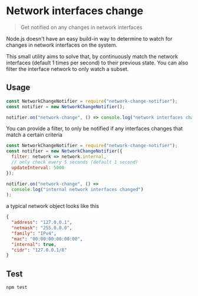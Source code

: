 # Network interfaces change

> Get notified on any changes in network interfaces

Node.js doesn't have an easy build-in way to determine to watch for changes in
network interfaces on the system.

This small utility aims to solve that, by continuously match the network interfaces (default 1 times per second) to their previous state. You can also filter the interface network to only watch a subset.

## Usage

```js
const NetworkChangeNotifier = require("network-change-notifier");
const notifier = new NetworkChangeNotifier();

notifier.on("network-change", () => console.log("network interfaces changed"));
```

You can provide a filter, to only be notified if any interfaces changes that
match a certain criteria

```js
const NetworkChangeNotifier = require("network-change-notifier");
const notifier = new NetworkChangeNotifier({
  filter: network => network.internal,
  // only check every 5 seconds (default 1 second)
  updateInterval: 5000
});

notifier.on("network-change", () =>
  console.log("internal network interfaces changed")
);
```

a typical network object looks like this

```json
{
  "address": "127.0.0.1",
  "netmask": "255.0.0.0",
  "family": "IPv4",
  "mac": "00:00:00:00:00:00",
  "internal": true,
  "cidr": "127.0.0.1/8"
}
```

## Test

```sh
npm test
```
